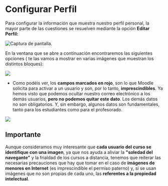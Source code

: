 
# Configurar Perfil

Para configurar la información que muestra nuestro perfil personal, la mayor parte de las cuestiones se resuelven mediante la opción **Editar Perfil:**

![Captura de pantalla.](/assets/Selección_214.png)

En la ventana que se abre a continuación encontraremos las siguientes opciones ( te las vamos a mostrar en varias imágenes que muestran los distintos bloques):

![](/assets/Selección_215.png)

- Como podéis ver, los **campos marcados en rojo**, son lo que Moodle solicita para activar a un usuario y son, por lo tanto, **imprescindibles**. Ya hemos visto que podemos ocultar nuestro correo electrónico a los demás usuarios, **pero no podemos quitar este dato**. Los demás datos no son obligatorios. Y, sin embargo, algunos datos son fundamentales, tanto para los estudiantes como para el profesorado.

![](/assets/Selección_216.png)

## Importante

Aunque consideramos muy interesante que **cada usuario del curso se identifique con una imagen**, ya que nos ayuda a aliviar la **"soledad del navegante"** y la frialdad de los cursos a distancia, tenemos que reiterar las necesarias precauciones que hay que tomar en el caso de **imágenes de menores en Internet** (es imprescindible el permiso paterno) y, si se usan imágenes que no son propias de cada uno, las **referentes a la propiedad intelectual**.